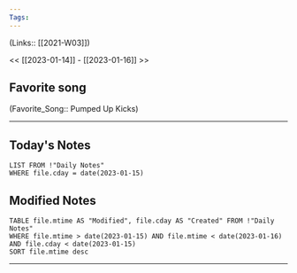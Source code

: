 ```yaml
---
Tags:
---
```

(Links:: [[2021-W03]])

<< [[2023-01-14]] - [[2023-01-16]] >>
## Favorite song
(Favorite_Song:: Pumped Up Kicks)
___
## Today's Notes
```dataview
LIST FROM !"Daily Notes"
WHERE file.cday = date(2023-01-15)
```
## Modified Notes
```dataview
TABLE file.mtime AS "Modified", file.cday AS "Created" FROM !"Daily Notes" 
WHERE file.mtime > date(2023-01-15) AND file.mtime < date(2023-01-16) AND file.cday < date(2023-01-15)
SORT file.mtime desc
```
___
